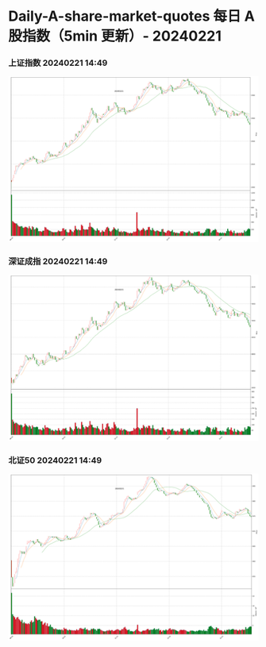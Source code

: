 
# Daily-A-share-market-quotes 每日 A 股指数（5min 更新）- 20240221

### 上证指数 20240221 14:49
![](./fig/2024/2/20240221-sh000001.png)

### 深证成指 20240221 14:49
![](./fig/2024/2/20240221-sz399001.png)

### 北证50 20240221 14:49
![](./fig/2024/2/20240221-bj899050.png)
